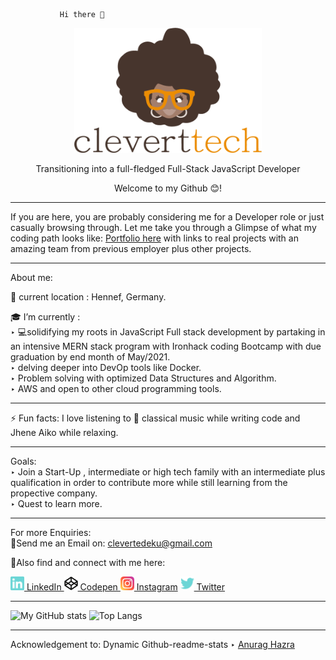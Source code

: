                Hi there 👋

  <p align="center"> <a href="http://cleverttech.com"><img src="https://github.com/Cleverttech/Cleverttech/blob/main/readme-logo.png" alt="CLeverttech-Logo" margin="auto 0px" width="300" height="200"/></a>
</p>

<p align="center">
Transitioning into a full-fledged Full-Stack JavaScript Developer</p>

 <p align="center"> Welcome to my Github 😊!</p>
 <hr> 
 If you are here, you are probably considering me for a Developer role or just casually browsing through. Let me take you through a Glimpse of what my coding path looks like:
<a href="http://cleverttech.com">Portfolio here</a> with links to real projects with an amazing team from previous employer plus other projects.
 <hr>
 
About me: 

📍 current location : Hennef, Germany.
 
🎓 I’m currently : <br>
‣  💻solidifying my roots in JavaScript Full stack development by partaking in an intensive MERN stack program with Ironhack coding Bootcamp with due graduation by end month of May/2021.<br>
‣  delving deeper into DevOp tools like Docker.<br>
‣ Problem solving with optimized Data Structures and Algorithm.<br>
‣ AWS and open to other cloud programming tools.
 <hr>
⚡ Fun facts: I love listening to 🎵 classical music while writing code and Jhene Aiko while relaxing.
 <hr>
 Goals:<br>
 ‣ Join a Start-Up , intermediate or high tech family with an intermediate plus qualification in order to contribute more while still learning from the propective company.<br>
 ‣ Quest to learn more.
 <hr>
 For more Enquiries: <br>
📩Send me an Email on: <a href="mailto: clevertedeku@gmail.com">clevertedeku@gmail.com</a>

🤝Also find and connect with me here:

<a href="https://www.linkedin.com/in/clever-tedeku-84505a127/"><img width="22" src="https://github.com/Cleverttech/Cleverttech/blob/main/linkedin.svg"> LinkedIn </a>
 <a href="https://codepen.io/cleverttech"><img width="22" src="https://github.com/Cleverttech/Cleverttech/blob/main/codepen.png"> Codepen </a>
 <a href="https://www.instagram.com/clever_ttech/"><img width="22" src="https://github.com/Cleverttech/Cleverttech/blob/main/instagram.svg"> Instagram</a>
 <a href="https://twitter.com/TedekuClever"><img width="22" src="https://github.com/Cleverttech/Cleverttech/blob/main/twitter.svg"> Twitter </a>

 <hr> 





![My GitHub stats](https://github-readme-stats.vercel.app/api?username=Cleverttech&hide=prs&show_icons=true&theme=dracula)
![Top Langs](https://github-readme-stats.vercel.app/api/top-langs/?username=Cleverttech&layout=compact&theme=dracula)

 <hr> 
Acknowledgement to:
Dynamic Github-readme-stats ‣ <a href="https://github.com/anuraghazra/github-readme-stats">Anurag Hazra</a>
